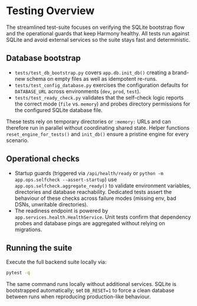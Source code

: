 # Testing Overview

The streamlined test-suite focuses on verifying the SQLite bootstrap flow and the
operational guards that keep Harmony healthy. All tests run against SQLite and
avoid external services so the suite stays fast and deterministic.

## Database bootstrap

- `tests/test_db_bootstrap.py` covers `app.db.init_db()` creating a brand-new
  schema on empty files as well as idempotent re-runs.
- `tests/test_config_database.py` exercises the configuration defaults for
  `DATABASE_URL` across environments (`dev`, `prod`, `test`).
- `tests/test_ready_check.py` validates that the self-check logic reports the
  correct mode (`file` vs. `memory`) and probes directory permissions for the
  configured SQLite database file.

These tests rely on temporary directories or `:memory:` URLs and can therefore
run in parallel without coordinating shared state. Helper functions
`reset_engine_for_tests()` and `init_db()` ensure a pristine engine for every
scenario.

## Operational checks

- Startup guards (triggered via `/api/health/ready` or `python -m app.ops.selfcheck --assert-startup`) use `app.ops.selfcheck.aggregate_ready()` to validate
  environment variables, directories and database reachability. Dedicated tests
  assert the behaviour of these checks across failure modes (missing env, bad
  DSNs, unwritable directories).
- The readiness endpoint is powered by `app.services.health.HealthService`.
  Unit tests confirm that dependency probes and database pings are aggregated
  without relying on migrations.

## Running the suite

Execute the full backend suite locally via:

```bash
pytest -q
```

The same command runs locally without additional services. SQLite is
bootstrapped automatically; set `DB_RESET=1` to force a clean database between
runs when reproducing production-like behaviour.
